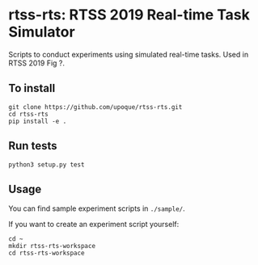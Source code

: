 # rtss-rts: RTSS 2019 Real-time Task Simulator

Scripts to conduct experiments using simulated real-time tasks.
Used in RTSS 2019 Fig ?.

## To install
```
git clone https://github.com/upoque/rtss-rts.git
cd rtss-rts
pip install -e .
```

## Run tests
```
python3 setup.py test
```

## Usage
You can find sample experiment scripts in `./sample/`.


If you want to create an experiment script yourself:
```
cd ~
mkdir rtss-rts-workspace
cd rtss-rts-workspace
```
